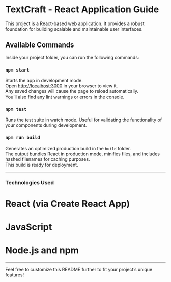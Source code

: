 # TextCraft - React Application Guide

This project is a React-based web application. It provides a robust foundation for building scalable and maintainable user interfaces.

## Available Commands

Inside your project folder, you can run the following commands:

### `npm start`

Starts the app in development mode.  
Open [http://localhost:3000](http://localhost:3000) in your browser to view it.  
Any saved changes will cause the page to reload automatically.  
You’ll also find any lint warnings or errors in the console.

### `npm test`

Runs the test suite in watch mode.
Useful for validating the functionality of your components during development.

### `npm run build`

Generates an optimized production build in the `build` folder.  
The output bundles React in production mode, minifies files, and includes hashed filenames for caching purposes.  
This build is ready for deployment.

---

###  Technologies Used

# React (via Create React App)
# JavaScript
# Node.js and npm

---

Feel free to customize this README further to fit your project’s unique features!

